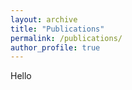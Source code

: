 ```yaml
---
layout: archive
title: "Publications"
permalink: /publications/
author_profile: true
---
```


Hello
